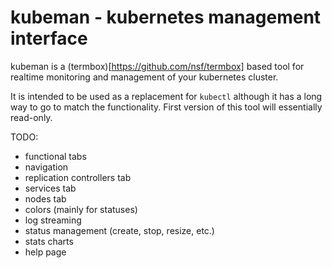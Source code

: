 # kubeman - kubernetes management interface

kubeman is a (termbox)[https://github.com/nsf/termbox] based tool for realtime monitoring and management of your kubernetes cluster.

It is intended to be used as a replacement for `kubectl` although it has a long way to go to match the functionality. First version of this tool will essentially read-only.

TODO:

- functional tabs
- navigation
- replication controllers tab
- services tab
- nodes tab
- colors (mainly for statuses)
- log streaming
- status management (create, stop, resize, etc.)
- stats charts
- help page

